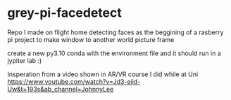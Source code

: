 # grey-pi-facedetect

Repo I made on flight home detecting faces as the beggining of a rasberry pi project to make window to another world picture frame

create a new py3.10 conda with the environment file and it should run in a jypiter lab :)


Insperation from a video shown in AR/VR course I did while at Uni https://www.youtube.com/watch?v=Jd3-eiid-Uw&t=193s&ab_channel=JohnnyLee
